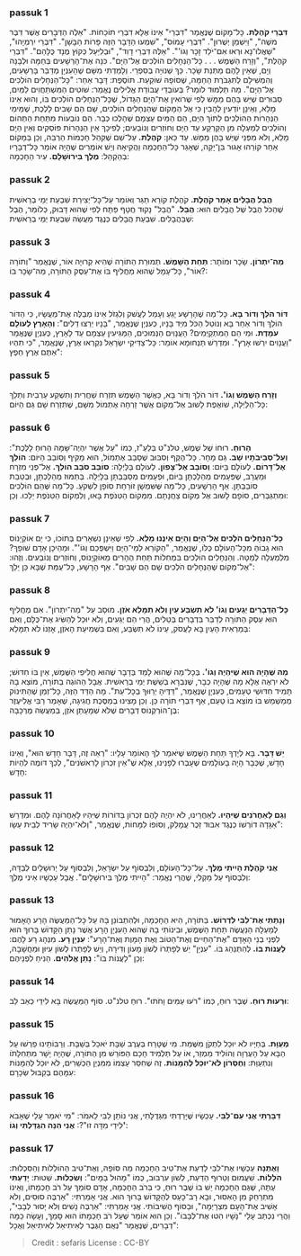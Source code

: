 
### passuk 1
<b>דִּבְרֵי קֹהֶלֶת.</b> כָּל־מָקוֹם שֶׁנֶּאֱמַר "דִּבְרֵי" אֵינוֹ אֶלָּא דִבְרֵי תוֹכֵחוֹת. "אֵלֶּה הַדְּבָרִים אֲשֶׁר דִּבֶּר משֶׁה", "וַיִּשְׁמַן יְשֻׁרוּן". "דִּבְרֵי עָמוֹס", "שִׁמְעוּ הַדָּבָר הַזֶּה פָּרוֹת הַבָּשָׁן". "דִּבְרֵי יִרְמְיָהוּ", "שַׁאֲלוּ־נָא וּרְאוּ אִם־יֹלֵד זָכָר וְגוֹ'". "אֵלֶּה דִּבְרֵי דָוִד", "וּבְלִיַּעַל כְּקוֹץ מֻנָד כֻּלָּהַם". "דִּבְרֵי קֹהֶלֶת", "וְזָרַח הַשֶּׁמֶשׁ . . . כָּל־הַנְּחָלִים הוֹלְכִים אֶל־הַיָּם". כִּנָּה אֶת־הָרְשָׁעִים בְּחַמָּה וּלְבָנָה וְיָם, שֶׁאֵין לָהֶם מַתְּנַת שָׂכָר. כַּךְ שְׁנוּיָה בְסִפְרֵי. וְלָמַדְתִּי מִשָּׁם שֶׁהָעִנְיָן מְדַבֵּר בָּרְשָׁעִים, וְהִמְשִׁילָם לְתִגְבֹּרֶת הַחַמָּה, שֶׁסּוֹפָהּ שׁוֹקַעַת. תּוֹסֶפֶת: דָּבָר אַחֵר: "כָּל־הַנְּחָלִים הוֹלְכִים אֶל־הַיָּם". מַה תַּלְמוּד לוֹמַר? בְּעוֹבְדֵי עֲבוֹדַת אֱלִילִים נֶאֱמַר: שׁוֹטִים הַמִּשְׁתַּחֲוִים לַמַּיִם, סְבוּרִים שֶׁיֵּשׁ בָּהֶם מַמָּשׁ לְפִי שֶׁרוֹאִין אֶת־הַיָּם הַגָּדוֹל, שֶׁכָּל־הַנְּחָלִים הוֹלְכִים בּוֹ, וְהוּא אֵינוֹ מָלֵא, וְאֵינָן יוֹדְעִין לְהָבִין כִּי אֶל הַמָּקוֹם שֶׁהַנְּחָלִים הוֹלְכִים, שָׁם הֵם שָׁבִים לָלֶכֶת, שֶׁמֵּימֵי הַנְּהָרוֹת הַהוֹלְכִים לְתוֹךְ הַיָּם, הֵם הַמַּיִם עַצְמָם שֶׁהָלְכוּ כְבָר. הֵם נוֹבְעוֹת מִתַּחַת הַתְּהוֹם וְהוֹלְכִים לְמַעְלָה מִן הַקַּרְקַע עַד הַיָּם וְחוֹזְרִים וְנוֹבְעִים; לְפִיכָךְ אֵין הַנְּהָרוֹת פּוֹסְקִים וְאֵין הַיָּם מָלֵא, וְלֹא מִפְּנֵי שֶׁיֵּשׁ בָּהֶן מַמָּשׁ. עַד כַּאן: 
<b>קֹהֶלֶת.</b> עַל־שֵׁם שֶׁקִּהֵל חָכְמוֹת הַרְבֵּה, וְכֵן בְּמָקוֹם אַחֵר קוֹרֵהוּ אָגוּר בִּן־יָקֵה, שֶׁאָגַר כָּל־הַחָכְמָה וַהֲקִיאָהּ וְיֵשׁ אוֹמְרִים שֶׁהָיָה אוֹמֵר כָּל־דְבָרָיו בְהַקְהֵל: 
<b>מֶלֶךְ בִּירוּשָׁלָםִ.</b> עִיר הַחָכְמָה:

### passuk 2
<b>הֲבֵל הֲבָלִים אָמַר קֹהֶלֶת.</b> קֹהֶלֶת קוֹרֵא תַגַּר וְאוֹמֵר עַל־כָּל־יְצִירַת שִׁבְעַת יְמֵי בְרֵאשִׁית שֶׁהַכֹּל הֶבֶל שֶׁל הֲבָלִים הוּא:
<b>הֲבֵל.</b> "הֲבֵל" נָקוּד חֲטָף פַּתָּח לְפִי שֶׁהוּא דָּבוּק, כְּלוֹמַר, הֶבֶל שֶׁבַּהֲבָלִים. שִׁבְעַת הֲבָלִים כְּנֶגֶד מַעֲשֵׂה שִׁבְעַת יְמֵי בְרֵאשִׁית: 

### passuk 3
<b>מַה־יִתְרוֹן.</b> שָׂכָר וּמוֹתָר:
<b>תַּחַת הַשָּׁמֶשׁ.</b> תְּמוּרַת הַתּוֹרָה שֶׁהִיא קְרוּיָה אוֹר, שֶׁנֶּאֱמַר "וְתוֹרָה אוֹר", כָּל־עָמָל שֶׁהוּא מַחֲלִיף בּוֹ אֶת־עֵסֶק הַתּוֹרָה, מַה־שָׂכָר בּוֹ?: 

### passuk 4
<b>דּוֹר הֹלֵךְ וְדוֹר בָּא.</b> כָּל־מַה שֶׁהָרָשָׁע יָגֵעַ וְעָמֵל לַעֲשׁק וְלִגְזֹל אֵינוֹ מְבַלֶּה אֶת־מַעֲשָׂיו, כִּי הַדּוֹר הוֹלֵךְ וְדוֹר אַחֵר בָּא וְנוֹטֵל הַכֹּל מִיַּד בָּנָיו, כְּעִנְיָן שֶׁנֶּאֱמַר, "בָּנָיו יְרַצּוּ דַלִּים": 
<b>וְהָאָרֶץ לְעוֹלָם עֹמָדֶת.</b> וּמִי הֵם הַמִּתְקַיְּמִים? הָעֲנָוִים הַנְּמוּכִים, הַמַּגִּיעִין עַצְמָם עַד לָאָרֶץ, כְּעִנְיָן שֶׁנֶּאֱמַר "וַעֲנָוִים יִרְשׁוּ אָרֶץ". וּמִדְרַשׁ תַּנְחוּמָא אוֹמֵר: כָּל־צַדִּיקֵי יִשְׂרָאֵל נִקְרְאוּ אֶרֶץ, שֶׁנֶּאֱמַר, "כִּי תִהְיוּ אַתֶּם אֶרֶץ חֵפֶץ": 

### passuk 5
<b>וְזָרַח הַשֶּׁמֶשׁ וְגוֹ'.</b> דּוֹר הֹלֵךְ וְדוֹר בָּא, כַּאֲשֶׁר הַשֶּׁמֶשׁ תִּזְרַח שַׁחֲרִית וְתִשְׁקַע עַרְבִית וְתֵלֵךְ כָּל־הַלַּיְלָה, שׁוֹאֶפֶת לָשׁוּב אֶל־מְקוֹם אֲשֶׁר זָרְחָה אֶתְמוֹל מִשָּׁם, שֶׁתִּזְרַח שָׁם גַּם הַיּוֹם: 

### passuk 6
<b>הָרוּחַ.</b> רוּחוֹ שֶׁל שֶׁמֶשׁ, טלנ"ט בְּלַעַ"ז, כְּמוֹ "עַל אֲשֶׁר יִהְיֶה־שָּׁמָּה הָרוּחַ לָלֶכֶת": 
<b>וְעַל־סְבִיבֹתָיו שָׁב.</b> גַּם מָחָר. כָּל־הֶקֶּף וְסִבּוּב שֶׁסָבַב אֶתְמוֹל, הוּא מַקִּיף וְסוֹבֵב הַיּוֹם: 
<b>הוֹלֵךְ אֶל־דָּרוֹם.</b> לְעוֹלָם בַּיּוֹם:
<b>וְסוֹבֵב אֶל־צָפוֹן.</b> לְעוֹלָם בַּלַּיְלָה:
<b>סוֹבֵב סֹבֵב הוֹלֵךְ.</b> אֶל־פְּנֵי מִזְרָח וּמַעֲרָב, שֶׁפְּעָמִים מְהַלַּכְתָּן בַּיּוֹם, וּפְעָמִים מְסַבַּבְתָּן בַּלָּיְלָה. בְּתַמּוּז מְהַלַּכְתָּן, וּבְטֵבֵת סוֹבַבְתָּן. אַף הָרְשָׁעִים, כָּל־מַה שֶּׁשִּׁמְשָׁן זוֹרַחַת סוֹפָן לִשְׁקֹעַ. כָּל־מַה שֶּׁהֵם הוֹלְכִים וּמִתְגַּבְּרִים, סוֹפָם לָשׁוּב אֶל מְקוֹם צַחֲנָתָם. מִמְּקוֹם הַטִּנֹּפֶת בָּאוּ, וְלִמְקוֹם הַטִּנֹּפֶת יֵלֵכוּ. וְכֵן: 

### passuk 7
<b>כָּל־הַנְּחָלִים הֹלְכִים אֶל־הַיָּם וְהַיָּם אֵינֶנוּ מָלֵא.</b> לְפִי שֶׁאֵינָן נִשְׁאָרִים בְּתוֹכוֹ, כִּי יַם אוֹקְיָנוֹס הוּא גָבוֹהַּ מִכָּל־הָעוֹלָם כֻּלּוֹ, שֶׁנֶּאֱמַר, "הַקּוֹרֵא לְמֵי־הַיָּם וַיִּשְׁפְּכֵם וְגוֹ'". וּמֵהֵיכָן אָדָם שׁוֹפֵךְ? מִלְּמַעְלָה לְמַטָּה. וְהַנְּחָלִים הוֹלְכִים בִּמְחִלּוֹת תַּחַת הֶהָרִים מֵאוֹקְיָנוֹס, וְחוֹזְרִים וְנוֹבְעִים. וְזֶהוּ: "אֶל־מְקוֹם שֶׁהַנְּחָלִים הֹלְכִים שָׁם הֵם שָׁבִים". אַף הָרָשָׁע, כָּל־עֻמַּת שֶׁבָּא כֵּן יֵלֵךְ: 

### passuk 8
<b>כָּל־הַדְּבָרִים יְגֵעִים וְגוֹ' לֹא תִשְׂבַּע עַיִן וְלֹא תִמָּלֵא אֹזֶן.</b> מוּסָב עַל "מַה־יִתְרוֹן". אִם מַחֲלִיף הוּא עֵסֶק הַתּוֹרָה לְדַבֵּר בִּדְבָרִים בְּטֵלִים, הֲרֵי הֵם יְגֵעִים, וְלֹא יוּכַל לְהַשִּׂיג אֶת־כֻּלָּם, וְאִם בְּמַרְאִית הָעַיִן בָּא לַעֲסֹק, עֵינוֹ לֹא תִשְׂבַּע, וְאִם בִּשְׁמִיעַת הָאֹזֶן, אָזְנוֹ לֹא תִמָּלֵא: 

### passuk 9
<b>מַה שֶּׁהָיָה הוּא שֶׁיִּהְיֶה וְגוֹ'.</b> בְּכָל־מַה שֶּׁהוּא לָמֵד בְּדָבָר שֶׁהוּא חֲלִיפֵי הַשֶּׁמֶשׁ, אֵין בּוֹ חִדּוּשׁ; לֹא יִרְאֶה אֶלָּא מָה שֶּׁהָיָה כְבָר, שֶׁנִּבְרָא בְשֵׁשֶׁת יְמֵי בְרֵאשִׁית. אֲבָל הַהוֹגֶה בַתּוֹרָה, מוֹצֵא בָהּ תָּמִיד חִדּוּשֵׁי טְעָמִים, כְּעִנְיָן שֶׁנֶּאֱמַר, "דַּדֶּיהָ יְרַוּוּךָ בְכָל־עֵת". מָה הַדַּד הַזֶּה, כָּל־זְמַן שֶׁהַתִּינוֹק מְמַשְׁמֵשׁ בּוֹ מוֹצֵא בוֹ טַעַם, אַף דִּבְרֵי תוֹרָה כֵּן. וְכֵן מָצִינוּ בְמַסֶּכֶת חֲגִיגָה, שֶׁאָמַר רַבִּי אֱלִיעֶזֶר בֶּן־הוֹרְקְנוֹס דְּבָרִים שֶׁלֹּא שְׁמָעָתַן אֹזֶן, בְּמַעֲשֵׂה מֶרְכָּבָה: 

### passuk 10
<b>יֵשׁ דָּבָר.</b> בָּא לְיָדְךָ תַּחַת הַשֶּׁמֶשׁ שֶׁיֹּאמַר לְךָ הָאוֹמֵר עָלָיו: "רְאֵה זֶה, דָּבָר חָדָשׁ הוּא", וְאֵינוֹ חָדָשׁ, שֶׁכְּבָר הָיָה בָעוֹלָמִים שֶׁעָבְרוּ לְפָנֵינוּ, אֶלָּא שֶׁ"אֵין זִכְרוֹן לָרִאשֹׁנִים", לְכַךְ דּוֹמֶה לִהְיוֹת חָדָשׁ: 

### passuk 11
<b>וְגַם לָאַחֲרֹנִים שֶׁיִּהְיוּ.</b> לְאַחֲרֵינוּ, לֹא יִהְיֶה לָהֶם זִכְרוֹן בַּדּוֹרוֹת שֶׁיִּהְיוּ לָאַחֲרוֹנָה לָהֶם. וּמִדְרַשׁ אַגָּדָה דוֹרְשׁוֹ כְנֶגֶד אִבּוּד זֵכֶר עֲמָלֵק, וְסוֹפוֹ לִמָּחוֹת, שֶׁנֶּאֱמַר, "וְלֹא־יִהְיֶה שָׂרִיד לְבֵית עֵשָׂו": 

### passuk 12
<b>אֲנִי קֹהֶלֶת הָיִיתִי מֶלֶךְ.</b> עַל־כָּל־הָעוֹלָם, וְלִבְסוֹף עַל יִשְׂרָאֵל, וְלִבְסוֹף עַל יְרוּשָׁלַיִם לְבַדָּהּ, וְלִבְסוֹף עַל מַקְלִי, שֶׁהֲרֵי נֶאֱמַר: "הָיִיתִי מֶלֶךְ בִּירוּשָׁלָיִם". אֲבָל עַכְשָׁיו אֵינִי מֶלֶךְ: 

### passuk 13
<b>וְנָתַתִּי אֶת־לִבִּי לִדְרוֹשׁ.</b> בַּתּוֹרָה, הִיא הַחָכְמָה, וּלְהִתְבּוֹנֵן בָּהּ עַל כָּל־הַמַּעֲשֶׂה הָרַע הָאָמוּר לְמַעְלָה הַנַּעֲשֶׂה תַּחַת הַשֶּׁמֶשׁ, וּבִינוֹתִי בָהּ שֶׁהוּא הָעִנְיָן הָרָע אֲשֶׁר נָתַן הַקָּדוֹשׁ בָּרוּךְ הוּא לִפְנֵי בְנֵי הָאָדָם "אֶת־הַחַיִים וְאֶת־הַטּוֹב וְאֶת הָמָּוֶת וְאֶת־הָרָע": 
<b>עִנְיָן רָע.</b> מִנְהָג רַע לָהֶם:
<b>לַעֲנוֹת בּוֹ.</b> לְהִתְנַהֵג בּוֹ. "עִנְיָן" יֵשׁ לְפָתְרוֹ לְשׁוֹן מָעוֹן וְדִירָה, וְיֵשׁ לְפָתְרוֹ לְשׁוֹן עִיּוּן וּמַחֲשָׁבָה, וְכֵן "לַעֲנוֹת בּוֹ": 
<b>נָתַן אֱלֹהִים.</b> הֵנִיחַ לִפְנֵיהֶם:

### passuk 14
<b>וּרְעוּת רוּחַ.</b> שֶׁבֶר רוּחַ, כְּמוֹ "רֹעוּ עַמִּים וָחֹתּוּ". רוּחַ טלנ"ט. סוֹף הַמַּעֲשֶׂה בָא לִידֵי כְאֵב לֵב: 

### passuk 15
<b>מְעֻוָּת.</b> בְּחַיָּיו לֹא יוּכַל לִתְקֹן מִשֶּׁמֵּת. מִי שֶׁטָּרַח בְּעֶרֶב שַׁבָּת יֹאכַל בְּשַׁבָּת. וְרַבּוֹתֵינוּ פֵרְשׁוּ עַל הַבָּא עַל הָעֶרְוָה וְהוֹלִיד מַמְזֵר, אוֹ עַל תַּלְמִיד חָכָם הַפּוֹרֵשׁ מִן הַתּוֹרָה, שֶׁהָיָה יָשָׁר מִתְּחִלָּתֹוֹ וְנִתְעַוֵּת: 
<b>וְחֶסְרוֹן לֹא־יוּכַל לְהִמָּנוֹת.</b> זֶה שֶׁחִסֵּר עַצְמוֹ מִמִּנְיַן הַכְּשֵׁרִים, לֹא יוּכַל לְהִמָּנוֹת עִמָּהֶם בְּקִבּוּל שְׂכָרָם: 

### passuk 16
<b>דִּבַּרְתִּי אֲנִי עִם־לִבִּי.</b> עַכְשָׂיו שֶׁיָּרַדְתִּי מִגְּדֻלָּתִי, אֲנִי נוֹתֵן לִבִּי לֵאמֹר: "מִי יֹאמַר עָלַי שֶׁאָבֹא לִידֵי מִדָּה זוּ"?: <b>אֲנִי הִנֵּה הִגְדַּלְתִּי וְגוֹ'</b>:

### passuk 17
<b>וָאֶתְּנָה</b> עַכְשָׁיו אֶת־לִבִּי לָדַעַת אֶת־טִיב הַחָכְמָה מַה סּוֹפָהּ, וְאֶת־טִיב הַהוֹלֵלוֹת וְהַסִּכְלוּת: 
<b>הֹלֵלוֹת.</b> שִׁעֲמוּם וְטֵרוּף הַדַּעַת, לְשׁוֹן עִרְבּוּב, כְּמוֹ "מָהוּל בַּמָּיִם": 
<b>וְשִׂכְלוּת.</b> שְׁטוּת: 
<b>יָדַעְתִּי</b> עַתָּה, שֶׁגַּם הַחָכְמָה יֵשׁ בּוֹ שֶׁבֶר רוּחַ, כִּי בְּרֹב הַחָכְמָה, אָדָם סוֹמֵךְ עַל רֹב חָכְמָתוֹ, וְאֵינוֹ מִתְרַחֵק מִן הָאִסּוּר, וּבָא רָב־כָּעַס לְהַקָּדוֹשׁ בָּרוּךְ הוּא. אֲנִי אָמַרְתִּי: "אַרְבֶּה סוּסִים, וְלֹא אָשִׁיב אֶת־הָעָם מִצְרָיְמָה", וּבַסּוֹף הֲשִׁיבוֹתִי. אֲנִי אָמַרְתִּי: "אַרְבֶּה נָשִׁים וְלֹא יָסוּר לְבָבִי", וַהֲרֵי נִכְתַּב עָלַי "נָשָׁיו הִטּוּ אֶת־לְבָבוֹ". וְכֵן הוּא אוֹמֵר שֶׁעַל רֹב חָכְמָתוֹ הוּא סָמַךְ, וְעָשָׂה כַמָּה דְבָרִים, שֶׁנֶּאֱמַר "נְאֻם הַגֶּבֶר לְאִיתִיאֵל לְאִיתִיאֵל וְאֻכָל": 

>Credit : sefaris
>License : CC-BY